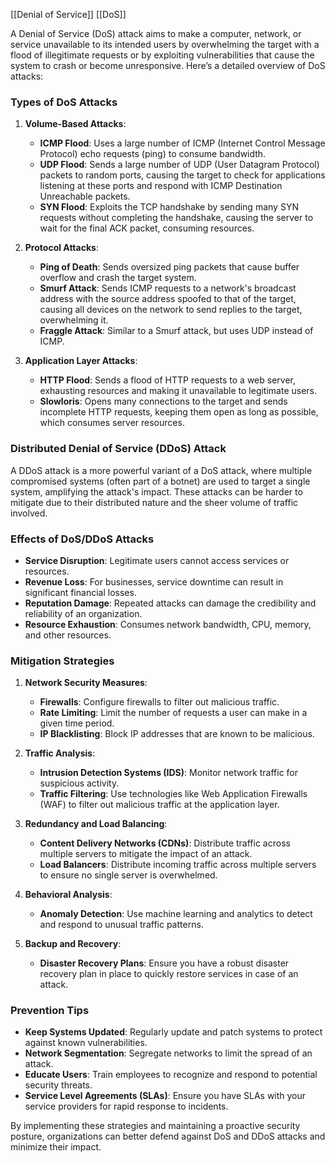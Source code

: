 [[Denial of Service]] [[DoS]]

A Denial of Service (DoS) attack aims to make a computer, network, or service unavailable to its intended users by overwhelming the target with a flood of illegitimate requests or by exploiting vulnerabilities that cause the system to crash or become unresponsive. Here’s a detailed overview of DoS attacks:

### Types of DoS Attacks

1. **Volume-Based Attacks**:
   - **ICMP Flood**: Uses a large number of ICMP (Internet Control Message Protocol) echo requests (ping) to consume bandwidth.
   - **UDP Flood**: Sends a large number of UDP (User Datagram Protocol) packets to random ports, causing the target to check for applications listening at these ports and respond with ICMP Destination Unreachable packets.
   - **SYN Flood**: Exploits the TCP handshake by sending many SYN requests without completing the handshake, causing the server to wait for the final ACK packet, consuming resources.

2. **Protocol Attacks**:
   - **Ping of Death**: Sends oversized ping packets that cause buffer overflow and crash the target system.
   - **Smurf Attack**: Sends ICMP requests to a network's broadcast address with the source address spoofed to that of the target, causing all devices on the network to send replies to the target, overwhelming it.
   - **Fraggle Attack**: Similar to a Smurf attack, but uses UDP instead of ICMP.

3. **Application Layer Attacks**:
   - **HTTP Flood**: Sends a flood of HTTP requests to a web server, exhausting resources and making it unavailable to legitimate users.
   - **Slowloris**: Opens many connections to the target and sends incomplete HTTP requests, keeping them open as long as possible, which consumes server resources.

### Distributed Denial of Service (DDoS) Attack

A DDoS attack is a more powerful variant of a DoS attack, where multiple compromised systems (often part of a botnet) are used to target a single system, amplifying the attack's impact. These attacks can be harder to mitigate due to their distributed nature and the sheer volume of traffic involved.

### Effects of DoS/DDoS Attacks

- **Service Disruption**: Legitimate users cannot access services or resources.
- **Revenue Loss**: For businesses, service downtime can result in significant financial losses.
- **Reputation Damage**: Repeated attacks can damage the credibility and reliability of an organization.
- **Resource Exhaustion**: Consumes network bandwidth, CPU, memory, and other resources.

### Mitigation Strategies

1. **Network Security Measures**:
   - **Firewalls**: Configure firewalls to filter out malicious traffic.
   - **Rate Limiting**: Limit the number of requests a user can make in a given time period.
   - **IP Blacklisting**: Block IP addresses that are known to be malicious.

2. **Traffic Analysis**:
   - **Intrusion Detection Systems (IDS)**: Monitor network traffic for suspicious activity.
   - **Traffic Filtering**: Use technologies like Web Application Firewalls (WAF) to filter out malicious traffic at the application layer.

3. **Redundancy and Load Balancing**:
   - **Content Delivery Networks (CDNs)**: Distribute traffic across multiple servers to mitigate the impact of an attack.
   - **Load Balancers**: Distribute incoming traffic across multiple servers to ensure no single server is overwhelmed.

4. **Behavioral Analysis**:
   - **Anomaly Detection**: Use machine learning and analytics to detect and respond to unusual traffic patterns.

5. **Backup and Recovery**:
   - **Disaster Recovery Plans**: Ensure you have a robust disaster recovery plan in place to quickly restore services in case of an attack.

### Prevention Tips

- **Keep Systems Updated**: Regularly update and patch systems to protect against known vulnerabilities.
- **Network Segmentation**: Segregate networks to limit the spread of an attack.
- **Educate Users**: Train employees to recognize and respond to potential security threats.
- **Service Level Agreements (SLAs)**: Ensure you have SLAs with your service providers for rapid response to incidents.

By implementing these strategies and maintaining a proactive security posture, organizations can better defend against DoS and DDoS attacks and minimize their impact.